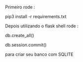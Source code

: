 Primeiro rode :

pip3 install -r requirements.txt 


Depois utilizando o flask shell
rode :

db.create_all()

db.session.commit()

para criar seu banco com SQLITE